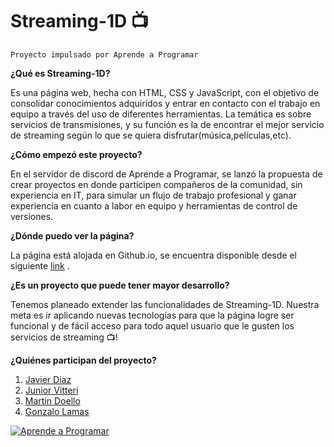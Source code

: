 # Streaming-1D 📺

`Proyecto impulsado por Aprende a Programar`

**¿Qué es Streaming-1D?**

Es una página web, hecha con HTML, CSS y JavaScript, con el objetivo de consolidar conocimientos adquiridos y entrar en contacto con el trabajo en equipo a través del uso de diferentes herramientas. La temática es sobre servicios de transmisiones, y su función es la de encontrar el mejor servicio de streaming según lo que se quiera disfrutar(música,películas,etc).

**¿Cómo empezó este proyecto?**

En el servidor de discord de Aprende a Programar, se lanzó la propuesta de crear proyectos en donde participen compañeros de la comunidad, sin experiencia en IT, para simular un flujo de trabajo profesional y ganar experiencia en cuanto a labor en equipo y herramientas de control de versiones.

**¿Dónde puedo ver la página?**

La página está alojada en Github.io, se encuentra disponible desde el siguiente [link](https://aromd.github.io/streaming-1D-develop/ "link") .

**¿Es un proyecto que puede tener mayor desarrollo?**

Tenemos planeado extender las funcionalidades de Streaming-1D. Nuestra meta es ir aplicando nuevas tecnologías para que la página logre ser funcional y de fácil acceso para todo aquel usuario que le gusten los servicios de streaming 📺!

**¿Quiénes participan del proyecto?**

1. [Javier Diaz](http://https://github.com/Aromd "Javier Diaz")
2. [Junior Vitteri](http://https://github.com/Juni-p "Junior Vitteri") 
3. [Martin Doello](http://https://github.com/Argnto "Martin Doello") 
4. [Gonzalo Lamas](http://https://github.com/gonzalolamas "Gonzalo Lamas")


[![Aprende a Programar](https://res.cloudinary.com/dnamyvmsq/image/upload/v1588210905/ap/branding/Iso_Grande.png "Aprende a Programar")](https://aprendeaprogramar.dev/ "Aprende a Programar")
